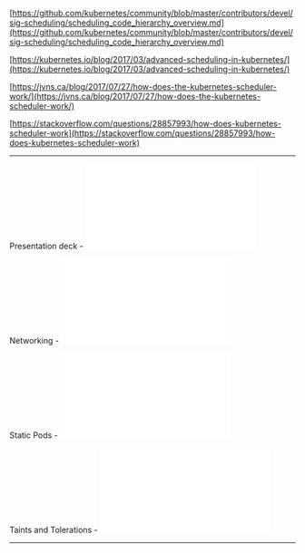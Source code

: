 
[https://github.com/kubernetes/community/blob/master/contributors/devel/sig-scheduling/scheduling_code_hierarchy_overview.md](https://github.com/kubernetes/community/blob/master/contributors/devel/sig-scheduling/scheduling_code_hierarchy_overview.md)

[https://kubernetes.io/blog/2017/03/advanced-scheduling-in-kubernetes/](https://kubernetes.io/blog/2017/03/advanced-scheduling-in-kubernetes/)

[https://jvns.ca/blog/2017/07/27/how-does-the-kubernetes-scheduler-work/](https://jvns.ca/blog/2017/07/27/how-does-the-kubernetes-scheduler-work/)

[https://stackoverflow.com/questions/28857993/how-does-kubernetes-scheduler-work](https://stackoverflow.com/questions/28857993/how-does-kubernetes-scheduler-work)


---

Presentation deck - ![Kubernetes-CKA-0200-Scheduling-1.pdf](Attachments/Kubernetes-CKA-0200-Scheduling-1.pdf)

Networking - ![Networking.pdf](Attachments/Networking.pdf)

Static Pods - ![Static-Pods.pdf](Attachments/Static-Pods.pdf)

Taints and Tolerations - ![Kubernetes-taints-tolerations-2.pdf](Attachments/Kubernetes-taints-tolerations-2.pdf)



---
